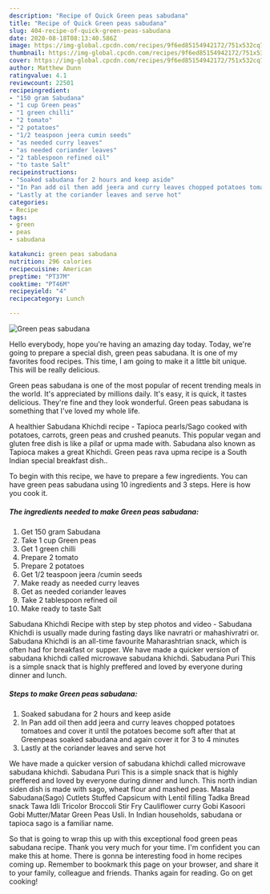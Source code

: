 ```yaml
---
description: "Recipe of Quick Green peas sabudana"
title: "Recipe of Quick Green peas sabudana"
slug: 404-recipe-of-quick-green-peas-sabudana
date: 2020-08-18T08:13:40.586Z
image: https://img-global.cpcdn.com/recipes/9f6ed85154942172/751x532cq70/green-peas-sabudana-recipe-main-photo.jpg
thumbnail: https://img-global.cpcdn.com/recipes/9f6ed85154942172/751x532cq70/green-peas-sabudana-recipe-main-photo.jpg
cover: https://img-global.cpcdn.com/recipes/9f6ed85154942172/751x532cq70/green-peas-sabudana-recipe-main-photo.jpg
author: Matthew Dunn
ratingvalue: 4.1
reviewcount: 22501
recipeingredient:
- "150 gram Sabudana"
- "1 cup Green peas"
- "1 green chilli"
- "2 tomato"
- "2 potatoes"
- "1/2 teaspoon jeera cumin seeds"
- "as needed curry leaves"
- "as needed coriander leaves"
- "2 tablespoon refined oil"
- "to taste Salt"
recipeinstructions:
- "Soaked sabudana for 2 hours and keep aside"
- "In Pan add oil then add jeera and curry leaves chopped potatoes tomatoes and cover it until the potatoes become soft after that at Greenpeas soaked sabudana and again cover it for 3 to 4 minutes"
- "Lastly at the coriander leaves and serve hot"
categories:
- Recipe
tags:
- green
- peas
- sabudana

katakunci: green peas sabudana 
nutrition: 296 calories
recipecuisine: American
preptime: "PT37M"
cooktime: "PT46M"
recipeyield: "4"
recipecategory: Lunch

---
```



![Green peas sabudana](https://img-global.cpcdn.com/recipes/9f6ed85154942172/751x532cq70/green-peas-sabudana-recipe-main-photo.jpg)

Hello everybody, hope you're having an amazing day today. Today, we're going to prepare a special dish, green peas sabudana. It is one of my favorites food recipes. This time, I am going to make it a little bit unique. This will be really delicious.

Green peas sabudana is one of the most popular of recent trending meals in the world. It's appreciated by millions daily. It's easy, it is quick, it tastes delicious. They're fine and they look wonderful. Green peas sabudana is something that I've loved my whole life.

A healthier Sabudana Khichdi recipe - Tapioca pearls/Sago cooked with potatoes, carrots, green peas and crushed peanuts. This popular vegan and gluten free dish is like a pilaf or upma made with. Sabudana also known as Tapioca makes a great Khichdi. Green peas rava upma recipe is a South Indian special breakfast dish..


To begin with this recipe, we have to prepare a few ingredients. You can have green peas sabudana using 10 ingredients and 3 steps. Here is how you cook it.

<!--inarticleads1-->

##### The ingredients needed to make Green peas sabudana:

1. Get 150 gram Sabudana
1. Take 1 cup Green peas
1. Get 1 green chilli
1. Prepare 2 tomato
1. Prepare 2 potatoes
1. Get 1/2 teaspoon jeera /cumin seeds
1. Make ready as needed curry leaves
1. Get as needed coriander leaves
1. Take 2 tablespoon refined oil
1. Make ready to taste Salt


Sabudana Khichdi Recipe with step by step photos and video - Sabudana Khichdi is usually made during fasting days like navratri or mahashivratri or. Sabudana Khichdi is an all-time favourite Maharashtrian snack, which is often had for breakfast or supper. We have made a quicker version of sabudana khichdi called microwave sabudana khichdi. Sabudana Puri This is a simple snack that is highly preffered and loved by everyone during dinner and lunch. 

<!--inarticleads2-->

##### Steps to make Green peas sabudana:

1. Soaked sabudana for 2 hours and keep aside
1. In Pan add oil then add jeera and curry leaves chopped potatoes tomatoes and cover it until the potatoes become soft after that at Greenpeas soaked sabudana and again cover it for 3 to 4 minutes
1. Lastly at the coriander leaves and serve hot


We have made a quicker version of sabudana khichdi called microwave sabudana khichdi. Sabudana Puri This is a simple snack that is highly preffered and loved by everyone during dinner and lunch. This north indian siden dish is made with sago, wheat flour and mashed peas. Masala Sabudana(Sago) Cutlets Stuffed Capsicum with Lentil filling Tadka Bread snack Tawa Idli Tricolor Broccoli Stir Fry Cauliflower curry Gobi Kasoori Gobi Mutter/Matar Green Peas Usli. In Indian households, sabudana or tapioca sago is a familiar name. 

So that is going to wrap this up with this exceptional food green peas sabudana recipe. Thank you very much for your time. I'm confident you can make this at home. There is gonna be interesting food in home recipes coming up. Remember to bookmark this page on your browser, and share it to your family, colleague and friends. Thanks again for reading. Go on get cooking!
